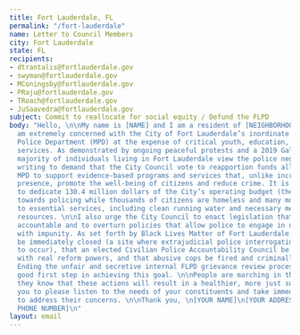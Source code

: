 ```yaml
---
title: Fort Lauderdale, FL
permalink: "/fort-lauderdale"
name: Letter to Council Members
city: Fort Lauderdale
state: FL
recipients:
- dtrantalis@fortlauderdale.gov
- swyman@fortlauderdale.gov
- MConingsby@fortlauderdale.gov
- PRaju@fortlauderdale.gov
- TRoach@fortlauderdale.gov
- JuSaavedra@fortlauderdale.gov
subject: Commit to reallocate for social equity / Defund the FLPD
body: "Hello, \n\nMy name is [NAME] and I am a resident of [NEIGHBORHOOD/CITY]. I
  am extremely concerned with the City of Fort Lauderdale’s inordinate investment in the Fort Lauderdale
  Police Department (MPD) at the expense of critical youth, education, senior, and health
  services. As demonstrated by ongoing peaceful protests and a 2019 Gallup poll, a
  majority of individuals living in Fort Lauderdale view the police negatively. \n\nI am therefore
  writing to demand that the City Council vote to reapportion funds allocated to the
  MPD to support evidence-based programs and services that, unlike increased police
  presence, promote the well-being of citizens and reduce crime. It is morally reprehensible
  to dedicate 130.4 million dollars of the City’s operating budget (the budget's highest expenditure)
  towards policing while thousands of citizens are homeless and many more lack access
  to essential services, including clean running water and necessary mental health
  resources. \n\nI also urge the City Council to enact legislation that holds police
  accountable and to overturn policies that allow police to engage in unlawful behavior
  with impunity. As set forth by Black Lives Matter of Fort Lauderdale, I ask that Homan Square
  be immediately closed (a site where extrajudicial police interrogations are known
  to occur), that an elected Civilian Police Accountability Council be established
  with real reform powers, and that abusive cops be fired and criminally charged.
  Ending the unfair and secretive internal FLPD grievance review process would be a
  good first step in achieving this goal. \n\nPeople are marching in the streets because
  they know that these actions will result in a healthier, more just society. I implore
  you to please listen to the needs of your constituents and take immediate action
  to address their concerns. \n\nThank you, \n[YOUR NAME]\n[YOUR ADDRESS]\n[YOUR EMAIL]\n[YOUR
  PHONE NUMBER]\n"
layout: email
---
```


